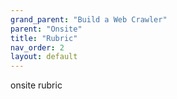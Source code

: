 ```yaml
---
grand_parent: "Build a Web Crawler"
parent: "Onsite"
title: "Rubric"
nav_order: 2
layout: default
---
```


onsite rubric